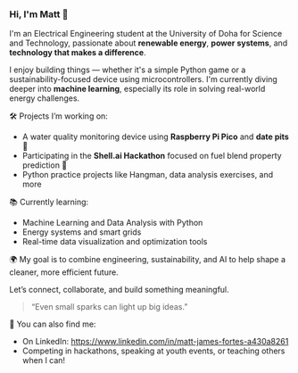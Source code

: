 ### Hi, I'm Matt 👋

I'm an Electrical Engineering student at the University of Doha for Science and Technology, passionate about **renewable energy**, **power systems**, and **technology that makes a difference**.

I enjoy building things — whether it's a simple Python game or a sustainability-focused device using microcontrollers. I'm currently diving deeper into **machine learning**, especially its role in solving real-world energy challenges. 

🛠️ Projects I’m working on:
- A water quality monitoring device using **Raspberry Pi Pico** and **date pits** 🌱
- Participating in the **Shell.ai Hackathon** focused on fuel blend property prediction 🔬
- Python practice projects like Hangman, data analysis exercises, and more

📚 Currently learning:
- Machine Learning and Data Analysis with Python
- Energy systems and smart grids
- Real-time data visualization and optimization tools

🌍 My goal is to combine engineering, sustainability, and AI to help shape a cleaner, more efficient future.

Let’s connect, collaborate, and build something meaningful.

> “Even small sparks can light up big ideas.”

🔗 You can also find me:
- On LinkedIn: https://www.linkedin.com/in/matt-james-fortes-a430a8261
- Competing in hackathons, speaking at youth events, or teaching others when I can!

